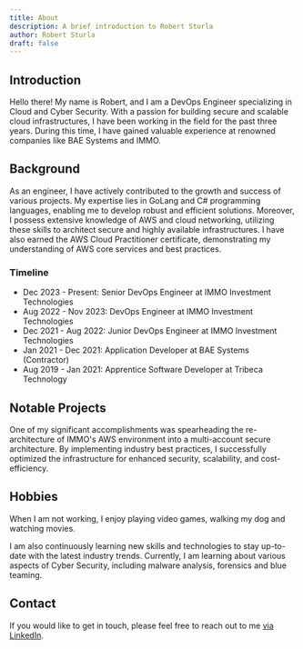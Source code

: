 ```yaml
---
title: About
description: A brief introduction to Robert Sturla
author: Robert Sturla
draft: false
---
```


## Introduction

Hello there! My name is Robert, and I am a DevOps Engineer specializing in Cloud and Cyber Security. With a passion for building secure and scalable cloud infrastructures, I have been working in the field for the past three years. During this time, I have gained valuable experience at renowned companies like BAE Systems and IMMO.


## Background

As an engineer, I have actively contributed to the growth and success of various projects. My expertise lies in GoLang and C# programming languages, enabling me to develop robust and efficient solutions. Moreover, I possess extensive knowledge of AWS and cloud networking, utilizing these skills to architect secure and highly available infrastructures. I have also earned the AWS Cloud Practitioner certificate, demonstrating my understanding of AWS core services and best practices.


### Timeline

- Dec 2023 - Present: Senior DevOps Engineer at IMMO Investment Technologies
- Aug 2022 - Nov 2023: DevOps Engineer at IMMO Investment Technologies
- Dec 2021 - Aug 2022: Junior DevOps Engineer at IMMO Investment Technologies
- Jan 2021 - Dec 2021: Application Developer at BAE Systems (Contractor)
- Aug 2019 - Jan 2021: Apprentice Software Developer at Tribeca Technology


## Notable Projects

One of my significant accomplishments was spearheading the re-architecture of IMMO's AWS environment into a multi-account secure architecture. By implementing industry best practices, I successfully optimized the infrastructure for enhanced security, scalability, and cost-efficiency.


## Hobbies

When I am not working, I enjoy playing video games, walking my dog and watching movies.

I am also continuously learning new skills and technologies to stay up-to-date with the latest industry trends. Currently, I am learning about various aspects of Cyber Security, including malware analysis, forensics and blue teaming.


## Contact

If you would like to get in touch, please feel free to reach out to me [via LinkedIn](https://www.linkedin.com/in/robert-sturla/).
